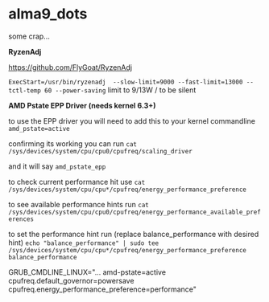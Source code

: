 # alma9_dots
some crap...

**RyzenAdj**

https://github.com/FlyGoat/RyzenAdj

```ExecStart=/usr/bin/ryzenadj  --slow-limit=9000 --fast-limit=13000 --tctl-temp 60 --power-saving```
limit to 9/13W / to be silent


**AMD Pstate EPP Driver (needs kernel 6.3+)**

to use the EPP driver you will need to add this to your kernel commandline `amd_pstate=active`

confirming its working you can run `cat /sys/devices/system/cpu/cpu0/cpufreq/scaling_driver`

and it will say `amd_pstate_epp`

to check current performance hit use `cat /sys/devices/system/cpu/cpu*/cpufreq/energy_performance_preference`

to see available performance hints run `cat /sys/devices/system/cpu/cpu0/cpufreq/energy_performance_available_preferences`

to set the performance hint run (replace balance_performance with desired hint) `echo "balance_performance" | sudo tee /sys/devices/system/cpu/cpu*/cpufreq/energy_performance_preference balance_performance`

GRUB_CMDLINE_LINUX="... amd-pstate=active cpufreq.default_governor=powersave cpufreq.energy_performance_preference=performance"


